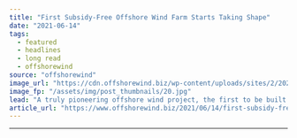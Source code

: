 ```yaml
---
title: "First Subsidy-Free Offshore Wind Farm Starts Taking Shape"
date: "2021-06-14"
tags: 
  - featured
  - headlines
  - long read
  - offshorewind
source: "offshorewind"
image_url: "https://cdn.offshorewind.biz/wp-content/uploads/sites/2/2021/06/14105504/Groundbreaking-Offshore-Wind-Project-Starts-Taking-Shape.jpg"
image_fp: "/assets/img/post_thumbnails/20.jpg"
lead: "A truly pioneering offshore wind project, the first to be built without government subsidies,"
article_url: "https://www.offshorewind.biz/2021/06/14/first-subsidy-free-offshore-wind-farm-starts-taking-shape/"
---
```


---
